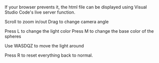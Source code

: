 If your browser prevents it, the html file can be displayed using Visual Studio Code's
live server function. 

Scroll to zoom in/out
Drag to change camera angle

Press L to change the light color
Press M to change the base color of the spheres

Use WASDQZ to move the light around

Press R to reset everything back to normal. 